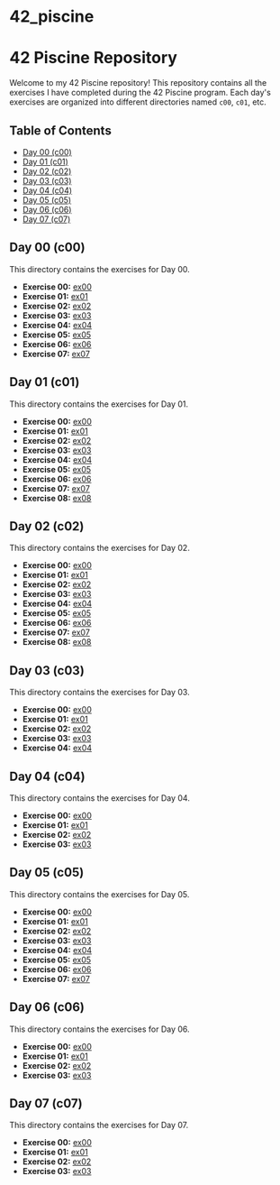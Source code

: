 # 42_piscine
# 42 Piscine Repository

Welcome to my 42 Piscine repository! This repository contains all the exercises I have completed during the 42 Piscine program. Each day's exercises are organized into different directories named `c00`, `c01`, etc.

## Table of Contents

- [Day 00 (c00)](#day-00-c00)
- [Day 01 (c01)](#day-01-c01)
- [Day 02 (c02)](#day-02-c02)
- [Day 03 (c03)](#day-03-c03)
- [Day 04 (c04)](#day-04-c04)
- [Day 05 (c05)](#day-05-c05)
- [Day 06 (c06)](#day-06-c06)
- [Day 07 (c07)](#day-07-c07)

## Day 00 (c00)

This directory contains the exercises for Day 00.

- **Exercise 00:** [ex00](c00/ex00)
- **Exercise 01:** [ex01](c00/ex01)
- **Exercise 02:** [ex02](c00/ex02)
- **Exercise 03:** [ex03](c00/ex03)
- **Exercise 04:** [ex04](c00/ex04)
- **Exercise 05:** [ex05](c00/ex05)
- **Exercise 06:** [ex06](c00/ex06)
- **Exercise 07:** [ex07](c00/ex07)

## Day 01 (c01)

This directory contains the exercises for Day 01.

- **Exercise 00:** [ex00](c01/ex00)
- **Exercise 01:** [ex01](c01/ex01)
- **Exercise 02:** [ex02](c01/ex02)
- **Exercise 03:** [ex03](c01/ex03)
- **Exercise 04:** [ex04](c01/ex04)
- **Exercise 05:** [ex05](c01/ex05)
- **Exercise 06:** [ex06](c01/ex06)
- **Exercise 07:** [ex07](c01/ex07)
- **Exercise 08:** [ex08](c01/ex08)

## Day 02 (c02)

This directory contains the exercises for Day 02.

- **Exercise 00:** [ex00](c02/ex00)
- **Exercise 01:** [ex01](c02/ex01)
- **Exercise 02:** [ex02](c02/ex02)
- **Exercise 03:** [ex03](c02/ex03)
- **Exercise 04:** [ex04](c02/ex04)
- **Exercise 05:** [ex05](c02/ex05)
- **Exercise 06:** [ex06](c02/ex06)
- **Exercise 07:** [ex07](c02/ex07)
- **Exercise 08:** [ex08](c02/ex08)

## Day 03 (c03)

This directory contains the exercises for Day 03.

- **Exercise 00:** [ex00](c03/ex00)
- **Exercise 01:** [ex01](c03/ex01)
- **Exercise 02:** [ex02](c03/ex02)
- **Exercise 03:** [ex03](c03/ex03)
- **Exercise 04:** [ex04](c03/ex04)

## Day 04 (c04)

This directory contains the exercises for Day 04.

- **Exercise 00:** [ex00](c04/ex00)
- **Exercise 01:** [ex01](c04/ex01)
- **Exercise 02:** [ex02](c04/ex02)
- **Exercise 03:** [ex03](c04/ex03)

## Day 05 (c05)

This directory contains the exercises for Day 05.

- **Exercise 00:** [ex00](c05/ex00)
- **Exercise 01:** [ex01](c05/ex01)
- **Exercise 02:** [ex02](c05/ex02)
- **Exercise 03:** [ex03](c05/ex03)
- **Exercise 04:** [ex04](c05/ex04)
- **Exercise 05:** [ex05](c05/ex05)
- **Exercise 06:** [ex06](c05/ex06)
- **Exercise 07:** [ex07](c05/ex07)

## Day 06 (c06)

This directory contains the exercises for Day 06.

- **Exercise 00:** [ex00](c06/ex00)
- **Exercise 01:** [ex01](c06/ex01)
- **Exercise 02:** [ex02](c06/ex02)
- **Exercise 03:** [ex03](c06/ex03)

## Day 07 (c07)

This directory contains the exercises for Day 07.

- **Exercise 00:** [ex00](c07/ex00)
- **Exercise 01:** [ex01](c07/ex01)
- **Exercise 02:** [ex02](c07/ex02)
- **Exercise 03:** [ex03](c07/ex03)

